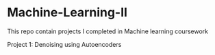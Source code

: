 # Machine-Learning-II
This repo contain projects I completed in Machine learning coursework 


Project 1: Denoising using Autoencoders 
